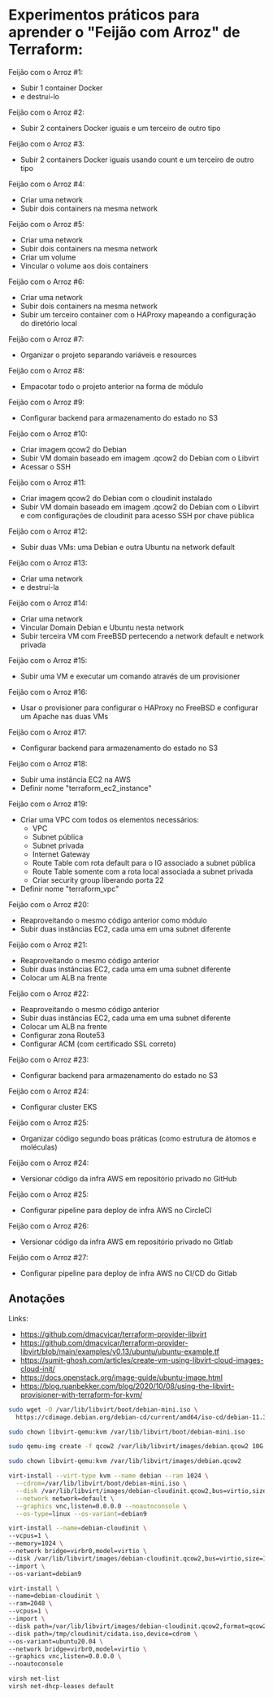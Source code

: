 # Experimentos práticos para aprender o "Feijão com Arroz" de Terraform:

Feijão com o Arroz #1:
 - Subir 1 container Docker
 - e destruí-lo

Feijão com o Arroz #2:
 - Subir 2 containers Docker iguais e um terceiro de outro tipo

Feijão com o Arroz #3:
 - Subir 2 containers Docker iguais usando count e um terceiro de outro tipo

Feijão com o Arroz #4:
 - Criar uma network
 - Subir dois containers na mesma network

Feijão com o Arroz #5:
 - Criar uma network
 - Subir dois containers na mesma network
 - Criar um volume
 - Vincular o volume aos dois containers

Feijão com o Arroz #6:
 - Criar uma network
 - Subir dois containers na mesma network
 - Subir um terceiro container com o HAProxy mapeando a configuração do diretório local

Feijão com o Arroz #7:
 - Organizar o projeto separando variáveis e resources

Feijão com o Arroz #8:
 - Empacotar todo o projeto anterior na forma de módulo

Feijão com o Arroz #9:
 - Configurar backend para armazenamento do estado no S3

Feijão com o Arroz #10:
 - Criar imagem qcow2 do Debian
 - Subir VM domain baseado em imagem .qcow2 do Debian com o Libvirt
 - Acessar o SSH

Feijão com o Arroz #11:
 - Criar imagem qcow2 do Debian com o cloudinit instalado
 - Subir VM domain baseado em imagem .qcow2 do Debian com o Libvirt
   e com configurações de cloudinit para acesso SSH por chave pública

Feijão com o Arroz #12:
 - Subir duas VMs: uma Debian e outra Ubuntu na network default

Feijão com o Arroz #13:
 - Criar uma network
 - e destruí-la

Feijão com o Arroz #14:
 - Criar uma network
 - Vincular Domain Debian e Ubuntu nesta network
 - Subir terceira VM com FreeBSD pertecendo a network
   default e network privada

Feijão com o Arroz #15:
 - Subir uma VM e executar um comando através de um provisioner

Feijão com o Arroz #16:
 - Usar o provisioner para configurar o HAProxy no FreeBSD
   e configurar um Apache nas duas VMs

Feijão com o Arroz #17:
 - Configurar backend para armazenamento do estado no S3

Feijão com o Arroz #18:
 - Subir uma instância EC2 na AWS
 - Definir nome "terraform_ec2_instance"

Feijão com o Arroz #19:
 - Criar uma VPC com todos os elementos necessários:
   * VPC
   * Subnet pública
   * Subnet privada
   * Internet Gateway
   * Route Table com rota default para o IG associado a subnet pública
   * Route Table somente com a rota local associada a subnet privada
   * Criar security group liberando porta 22
 - Definir nome "terraform_vpc"

Feijão com o Arroz #20:
 - Reaproveitando o mesmo código anterior como módulo
 - Subir duas instâncias EC2, cada uma em uma subnet diferente

Feijão com o Arroz #21:
 - Reaproveitando o mesmo código anterior
 - Subir duas instâncias EC2, cada uma em uma subnet diferente
 - Colocar um ALB na frente

Feijão com o Arroz #22:
 - Reaproveitando o mesmo código anterior
 - Subir duas instâncias EC2, cada uma em uma subnet diferente
 - Colocar um ALB na frente
 - Configurar zona Route53
 - Configurar ACM (com certificado SSL correto)

Feijão com o Arroz #23:
 - Configurar backend para armazenamento do estado no S3

Feijão com o Arroz #24:
 - Configurar cluster EKS

Feijão com o Arroz #25:
 - Organizar código segundo boas práticas (como estrutura de átomos e moléculas)

Feijão com o Arroz #24:
 - Versionar código da infra AWS em repositório privado no GitHub

Feijão com o Arroz #25:
 - Configurar pipeline para deploy de infra AWS no CircleCI

Feijão com o Arroz #26:
 - Versionar código da infra AWS em repositório privado no Gitlab

Feijão com o Arroz #27:
 - Configurar pipeline para deploy de infra AWS no CI/CD do Gitlab










## Anotações

Links:
* https://github.com/dmacvicar/terraform-provider-libvirt
* https://github.com/dmacvicar/terraform-provider-libvirt/blob/main/examples/v0.13/ubuntu/ubuntu-example.tf
* https://sumit-ghosh.com/articles/create-vm-using-libvirt-cloud-images-cloud-init/
* https://docs.openstack.org/image-guide/ubuntu-image.html
* https://blog.ruanbekker.com/blog/2020/10/08/using-the-libvirt-provisioner-with-terraform-for-kvm/

```bash
sudo wget -O /var/lib/libvirt/boot/debian-mini.iso \
  https://cdimage.debian.org/debian-cd/current/amd64/iso-cd/debian-11.3.0-amd64-netinst.iso

sudo chown libvirt-qemu:kvm /var/lib/libvirt/boot/debian-mini.iso

sudo qemu-img create -f qcow2 /var/lib/libvirt/images/debian.qcow2 10G

sudo chown libvirt-qemu:kvm /var/lib/libvirt/images/debian.qcow2

virt-install --virt-type kvm --name debian --ram 1024 \
  --cdrom=/var/lib/libvirt/boot/debian-mini.iso \
  --disk /var/lib/libvirt/images/debian-cloudinit.qcow2,bus=virtio,size=10,format=qcow2 \
  --network network=default \
  --graphics vnc,listen=0.0.0.0 --noautoconsole \
  --os-type=linux --os-variant=debian9

virt-install --name=debian-cloudinit \
--vcpus=1 \
--memory=1024 \
--network bridge=virbr0,model=virtio \
--disk /var/lib/libvirt/images/debian-cloudinit.qcow2,bus=virtio,size=10,format=qcow2 \
--import \
--os-variant=debian9

virt-install \
--name=debian-cloudinit \
--ram=2048 \
--vcpus=1 \
--import \
--disk path=/var/lib/libvirt/images/debian-cloudinit.qcow2,format=qcow2 \
--disk path=/tmp/cloudinit/cidata.iso,device=cdrom \
--os-variant=ubuntu20.04 \
--network bridge=virbr0,model=virtio \
--graphics vnc,listen=0.0.0.0 \
--noautoconsole

virsh net-list
virsh net-dhcp-leases default
```
